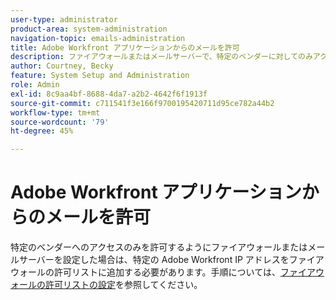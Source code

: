 ```yaml
---
user-type: administrator
product-area: system-administration
navigation-topic: emails-administration
title: Adobe Workfront アプリケーションからのメールを許可
description: ファイアウォールまたはメールサーバーで、特定のベンダーに対してのみアクセスを許可するように設定している場合は、特定のAdobe Workfront IP アドレスをファイアウォール許可リストに追加する必要があります。
author: Courtney, Becky
feature: System Setup and Administration
role: Admin
exl-id: 8c9aa4bf-8688-4da7-a2b2-4642f6f1913f
source-git-commit: c711541f3e166f9700195420711d95ce782a44b2
workflow-type: tm+mt
source-wordcount: '79'
ht-degree: 45%

---
```


# Adobe Workfront アプリケーションからのメールを許可

特定のベンダーへのアクセスのみを許可するようにファイアウォールまたはメールサーバーを設定した場合は、特定の Adobe Workfront IP アドレスをファイアウォールの許可リストに追加する必要があります。手順については、[ファイアウォールの許可リストの設定](../../../administration-and-setup/get-started-wf-administration/configure-your-firewall.md)を参照してください。

